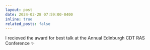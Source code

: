 ```yaml
---
layout: post
date: 2024-02-28 07:59:00-0400
inline: true
related_posts: false
---
```


I recieved the award for best talk at the Annual Edinburgh CDT RAS Conference :sparkles:

